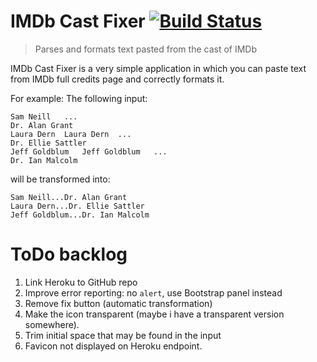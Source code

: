 # IMDb Cast Fixer [![Build Status](https://travis-ci.org/sergiofgonzalez/imdb-cast-fixer.svg?branch=master)](https://travis-ci.org/sergiofgonzalez/imdb-cast-fixer)

> Parses and formats text pasted from the cast of IMDb

IMDb Cast Fixer is a very simple application in which you can paste text from IMDb full credits page and correctly formats it.

For example:
The following input:
```
Sam Neill	...
Dr. Alan Grant
Laura Dern	Laura Dern	...
Dr. Ellie Sattler
Jeff Goldblum	Jeff Goldblum	...
Dr. Ian Malcolm
```

will be transformed into:
```
Sam Neill...Dr. Alan Grant
Laura Dern...Dr. Ellie Sattler
Jeff Goldblum...Dr. Ian Malcolm
```

# ToDo backlog

1. Link Heroku to GitHub repo
2. Improve error reporting: no `alert`, use Bootstrap panel instead
3. Remove fix button (automatic transformation)
4. Make the icon transparent (maybe i have a transparent version somewhere).
5. Trim initial space that may be found in the input
6. Favicon not displayed on Heroku endpoint.
